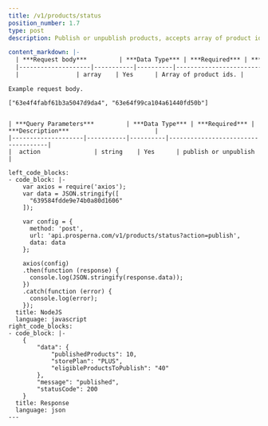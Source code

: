 ```yaml
---
title: /v1/products/status
position_number: 1.7
type: post
description: Publish or unpublish products, accepts array of product id

content_markdown: |-
  | ***Request body***         | ***Data Type*** | ***Required*** | ***Description***                        |
  |--------------------|-----------|----------|------------------------------------|
  |                | array    | Yes      | Array of product ids. |

  ```
    Example request body.

    ["63e4f4fabf61b3a5047d9da4", "63e64f99ca104a61440fd50b"]
  ``` 

  | ***Query Parameters***         | ***Data Type*** | ***Required*** | ***Description***                        |
  |--------------------|-----------|----------|------------------------------------|
  |  action               | string    | Yes      | publish or unpublish           |

left_code_blocks:
  - code_block: |-
      var axios = require('axios');
      var data = JSON.stringify([
        "639584fdde9e74b0a80d1606"
      ]);

      var config = {
        method: 'post',
        url: 'api.prosperna.com/v1/products/status?action=publish',
        data: data
      };

      axios(config)
      .then(function (response) {
        console.log(JSON.stringify(response.data));
      })
      .catch(function (error) {
        console.log(error);
      });
    title: NodeJS
    language: javascript
right_code_blocks:
  - code_block: |-
      {
          "data": {
              "publishedProducts": 10,
              "storePlan": "PLUS",
              "eligibleProductsToPublish": "40"
          },
          "message": "published",
          "statusCode": 200
      }
    title: Response
    language: json
---
```


